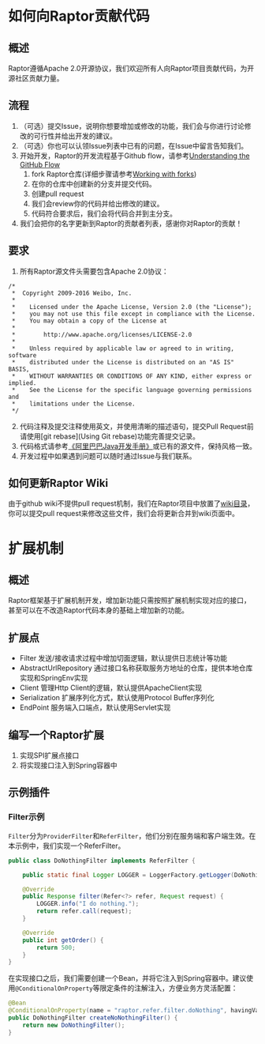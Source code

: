 # 如何向Raptor贡献代码
## 概述
Raptor遵循Apache 2.0开源协议，我们欢迎所有人向Raptor项目贡献代码，为开源社区贡献力量。

## 流程

1. （可选）提交Issue，说明你想要增加或修改的功能，我们会与你进行讨论修改的可行性并给出开发的建议。
2. （可选）你也可以认领Issue列表中已有的问题，在Issue中留言告知我们。
3. 开始开发，Raptor的开发流程基于Github flow，请参考[Understanding the GitHub Flow](https://guides.github.com/introduction/flow/)
    1. fork Raptor仓库(详细步骤请参考[Working with forks](https://help.github.com/articles/working-with-forks/))
    2. 在你的仓库中创建新的分支并提交代码。
    3. 创建pull request
    4. 我们会review你的代码并给出修改的建议。
    5. 代码符合要求后，我们会将代码合并到主分支。
4. 我们会把你的名字更新到Raptor的贡献者列表，感谢你对Raptor的贡献！

## 要求

1. 所有Raptor源文件头需要包含Apache 2.0协议：
```
/*
 *  Copyright 2009-2016 Weibo, Inc.
 *
 *    Licensed under the Apache License, Version 2.0 (the "License");
 *    you may not use this file except in compliance with the License.
 *    You may obtain a copy of the License at
 *
 *        http://www.apache.org/licenses/LICENSE-2.0
 *
 *    Unless required by applicable law or agreed to in writing, software
 *    distributed under the License is distributed on an "AS IS" BASIS,
 *    WITHOUT WARRANTIES OR CONDITIONS OF ANY KIND, either express or implied.
 *    See the License for the specific language governing permissions and
 *    limitations under the License.
 */
```
2. 代码注释及提交注释使用英文，并使用清晰的描述语句，提交Pull Request前请使用[git rebase](Using Git rebase)功能完善提交记录。
3. 代码格式请参考[《阿里巴巴Java开发手册》](http://techforum-img.cn-hangzhou.oss-pub.aliyun-inc.com/Java_1512024443940.pdf)或已有的源文件，保持风格一致。
4. 开发过程中如果遇到问题可以随时通过Issue与我们联系。

## 如何更新Raptor Wiki
由于github wiki不提供pull request机制，我们在Raptor项目中放置了[wiki目录](http://git.ppdaicorp.com/foundation-framework/raptor/tree/dev/docs/wiki)，你可以提交pull request来修改这些文件，我们会将更新合并到wiki页面中。

# 扩展机制
## 概述
Raptor框架基于扩展机制开发，增加新功能只需按照扩展机制实现对应的接口，甚至可以在不改造Raptor代码本身的基础上增加新的功能。

## 扩展点
* Filter 发送/接收请求过程中增加切面逻辑，默认提供日志统计等功能
* AbstractUrlRepository 通过接口名称获取服务方地址的仓库，提供本地仓库实现和SpringEnv实现
* Client 管理Http Client的逻辑，默认提供ApacheClient实现
* Serialization 扩展序列化方式，默认使用Protocol Buffer序列化
* EndPoint 服务端入口端点，默认使用Servlet实现

## 编写一个Raptor扩展

1. 实现SPI扩展点接口
2. 将实现接口注入到Spring容器中

## 示例插件

### Filter示例
`Filter`分为`ProviderFilter`和`ReferFilter`，他们分别在服务端和客户端生效。在本示例中，我们实现一个ReferFilter。
```java
public class DoNothingFilter implements ReferFilter {

    public static final Logger LOGGER = LoggerFactory.getLogger(DoNothingFilter.class);

    @Override
    public Response filter(Refer<?> refer, Request request) {
        LOGGER.info("I do nothing.");
        return refer.call(request);
    }

    @Override
    public int getOrder() {
        return 500;
    }
}
```

在实现接口之后，我们需要创建一个Bean，并将它注入到Spring容器中。建议使用`@ConditionalOnProperty`等限定条件的注解注入，方便业务方灵活配置：
```java
@Bean
@ConditionalOnProperty(name = "raptor.refer.filter.doNothing", havingValue = "true", matchIfMissing = true)
public DoNothingFilter createNoNothingFilter() {
    return new DoNothingFilter();
}
```
